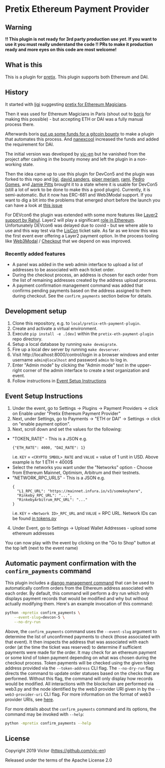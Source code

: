 # Pretix Ethereum Payment Provider

## **Warning**

**!! This plugin is not ready for 3rd party production use *yet*.  If you want
to use it you must really understand the code !!  PRs to make it production
ready and more eyes on this code are most welcome!**

## What is this

This is a plugin for [pretix](https://github.com/pretix/pretix). This plugin
supports both Ethereum and DAI.

## History

It started with [ligi](https://ligi) suggesting [pretix for Ethereum
Magicians](https://ethereum-magicians.org/t/charging-for-tickets-participant-numbers-event-ticketing-for-council-of-paris-2019/2321/2).

Then it was used for Ethereum Magicians in Paris (shout out to
[boris](https://github.com/bmann) for making this possible) - but accepting ETH
or DAI was a fully manual process there.

Afterwards boris [put up some funds for a gitcoin
bounty](https://github.com/spadebuilders/community/issues/30) to make a plugin
that automates this process. And [nanexcool](https://github.com/nanexcool)
increased the funds and added the requirement for DAI.

The initial version was developed by [vic-en](https://github.com/vic-en) but he
vanished from the project after cashing in the bounty money and left the plugin
in a non-working state.

Then the idea came up to use this plugin for DevCon5 and the plugin was forked
to this repo and [ligi](https://ligi.de), [david
sanders](https://github.com/davesque), [piper
meriam](https://github.com/pipermerriam), [rami](https://github.com/raphaelm),
[Pedro Gomes](https://github.com/pedrouid), and [Jamie
Pitts](https://github.com/jpitts) brought it to a state where it is usable for
DevCon5 (still a lot of work to be done to make this a good plugin). Currently,
it is semi-automatic. But it now has ERC-681 and Web3Modal
support. If you want to dig a bit into the problems that emerged short before
the launch you can have a look at [this
issue](https://github.com/esPass/pretix-eth-payment-plugin/pull/49)

For DEVcon6 the plugin was extended with some more features like [Layer2 support by Rahul](https://github.com/rahul-kothari). Layer2 will play a significant [role in Ethereum](https://ethereum-magicians.org/t/a-rollup-centric-ethereum-roadmap/4698). Unfortunately DEVcon6 was delayed due to covid - but we where able to use and this way test via the [LisCon](https://liscon.org) ticket sale. As far as we know this was the first event ever offering a Layer2 payment option.
In the process tooling like [Web3Modal](https://github.com/Web3Modal/web3modal/) / [Checkout](https://github.com/Web3Modal/web3modal-checkout) that we depend on was improved.

### Recently added features

* A panel was added in the web admin interface to upload a list of addresses to
  be associated with each ticket order.
* During the checkout process, an address is chosen for each order from the
  list of remaining addresses created by the address upload process.
* A payment confirmation management command was added that confirms pending
  payments based on the address assigned to them during checkout.  See the
  `confirm_payments` section below for details.

## Development setup

1. Clone this repository, e.g. to `local/pretix-eth-payment-plugin`.
1. Create and activate a virtual environment.
1. Execute `pip install -e .[dev]` within the `pretix-eth-payment-plugin` repo
   directory.
1. Setup a local database by running `make devmigrate`.
1. Fire up a local dev server by running `make devserver`.
1. Visit http://localhost:8000/control/login in a browser windows and enter
   username `admin@localhost` and password `admin` to log in.
1. Enter "Admin mode" by clicking the "Admin mode" text in the upper-right
   corner of the admin interface to create a test organization and event.
1. Follow instructions in [Event Setup Instructions](#event-setup-instructions)

## Event Setup Instructions
1. Under the event, go to Settings -> Plugins -> Payment Providers -> click on Enable under "Pretix Ethereum Payment Provider" 
2. Next, under Settings, go to Payments -> "ETH or DAI" -> Settings -> click on "enable payment option". 
3. Next, scroll down and set the values for the following:
  - "TOKEN_RATE" - This is a JSON e.g. 
    ```
    {"ETH_RATE": 4000, "DAI_RATE": 1}
    ```
    i.e. `KEY` = `<CRYPTO_SMBOL>_RATE` and `VALUE` = value of 1 unit in USD. Above example is for 1 ETH = 4000$
  - Select the networks you want under the "Networks" option - Choose from Ethereum Mainnet, Optimism, Arbitrum and their testnets.
  - "NETWORK_RPC_URLS" - This is a JSON e.g.
    ```
    {
      "L1_RPC_URL": "https://mainnet.infura.io/v3/somekeyhere",
      "Rinkeby_RPC_URL": "...",
      "RinkebyArbitrum_RPC_URL": "..."  
    }
    ```
    i.e. `KEY` = `<Network ID>_RPC_URL` and `VALUE` = RPC URL. Network IDs can be found [in tokens.py](pretix_eth/network/tokens.py)
4. Under Event, go to Settings -> Upload Wallet Addresses - upload some ethereum addresses 


You can now play with the event by clicking on the "Go to Shop" button at the top left (next to the event name)

## Automatic payment confirmation with the `confirm_payments` command

This plugin includes a [django management
command](https://docs.djangoproject.com/en/2.2/howto/custom-management-commands/#module-django.core.management)
that can be used to automatically confirm orders from the Ethereum address
associated with each order.  By default, this command will perform a dry run
which only displays payment records that would be modified and why but without
actually modifying them.  Here's an example invocation of this command:
```bash
python -mpretix confirm_payments \
    --event-slug=devcon-5 \
    --no-dry-run
```
Above, the `confirm_payments` command uses the `--event-slug` argument to
determine the list of unconfirmed payments to check (those associated with that
event).  It then inspects the address that was associated with each order (at
the time the ticket was reserved) to determine if sufficient payments were made
for the order.  It may check for an ethereum payment or some kind of token
payment depending on what was chosen during the checkout process.  Token
payments will be checked using the given token address provided via the
`--token-address` CLI flag.  The `--no-dry-run` flag directs the command to
update order statuses based on the checks that are performed.  Without this
flag, the command will only display how records would be modified.  All
interactions with the blockchain are performed via web3.py and the node
identified by the web3 provider URI given in by the `--web3-provider-uri` CLI
flag.  For more information on the format of web3 provider URIs, see
[here](https://web3py.readthedocs.io/en/stable/providers.html#provider-via-environment-variable).

For more details about the `confirm_payments` command and its options, the
command may be invoked with `--help`:
```bash
python -mpretix confirm_payments --help
```

## License

Copyright 2019 Victor (https://github.com/vic-en)

Released under the terms of the Apache License 2.0
